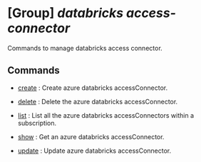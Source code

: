 # [Group] _databricks access-connector_

Commands to manage databricks access connector.

## Commands

- [create](/Commands/databricks/access-connector/_create.md)
: Create azure databricks accessConnector.

- [delete](/Commands/databricks/access-connector/_delete.md)
: Delete the azure databricks accessConnector.

- [list](/Commands/databricks/access-connector/_list.md)
: List all the azure databricks accessConnectors within a subscription.

- [show](/Commands/databricks/access-connector/_show.md)
: Get an azure databricks accessConnector.

- [update](/Commands/databricks/access-connector/_update.md)
: Update azure databricks accessConnector.
